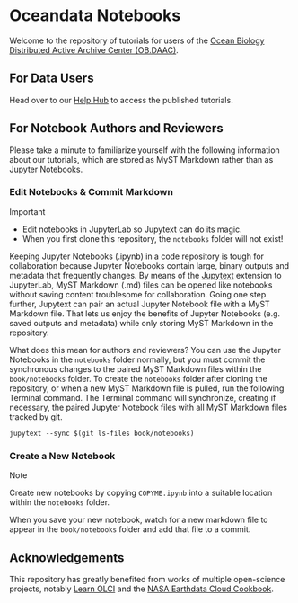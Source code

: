 # Oceandata Notebooks

Welcome to the repository of tutorials for users of the [Ocean Biology Distributed Active Archive Center (OB.DAAC)][OB].

[OB]: https://www.earthdata.nasa.gov/centers/ob-daac

## For Data Users

Head over to our [Help Hub] to access the published tutorials.

[Help Hub]: https://oceancolor.gsfc.nasa.gov/resources/docs/tutorials

## For Notebook Authors and Reviewers

Please take a minute to familiarize yourself with the following information about our tutorials, which are stored as MyST Markdown rather than as Jupyter Notebooks.

### Edit Notebooks & Commit Markdown

> [!Important]
> - Edit notebooks in JupyterLab so Jupytext can do its magic.
> - When you first clone this repository, the `notebooks` folder will not exist!

Keeping Jupyter Notebooks (.ipynb) in a code repository is tough for collaboration because Jupyter Notebooks contain large, binary outputs and metadata that frequently changes.
By means of the [Jupytext] extension to JupyterLab, MyST Markdown (.md) files can be opened like notebooks without saving content troublesome for collaboration.
Going one step further, Jupytext can pair an actual Jupyter Notebook file with a MyST Markdown file.
That lets us enjoy the benefits of Jupyter Notebooks (e.g. saved outputs and metadata) while only storing MyST Markdown in the repository.

What does this mean for authors and reviewers?
You can use the Jupyter Notebooks in the `notebooks` folder normally, but you must commit the synchronous changes to the paired MyST Markdown files within the `book/notebooks` folder.
To create the `notebooks` folder after cloning the repository, or when a new MyST Markdown file is pulled, run the following Terminal command.
The Terminal command will synchronize, creating if necessary, the paired Jupyter Notebook files with all MyST Markdown files tracked by git.

```shell
jupytext --sync $(git ls-files book/notebooks)
```

[Jupytext]: https://jupytext.readthedocs.io/

### Create a New Notebook

> [!Note]
> Create new notebooks by copying `COPYME.ipynb` into a suitable location within the `notebooks` folder.

When you save your new notebook, watch for a new markdown file to appear in the `book/notebooks` folder and add that file to a commit.

## Acknowledgements

This repository has greatly benefited from works of multiple open-science projects, notably [Learn OLCI] and the [NASA Earthdata Cloud Cookbook].

[Learn OLCI]: https://github.com/wekeo/learn-olci
[NASA Earthdata Cloud Cookbook]: https://nasa-openscapes.github.io/earthdata-cloud-cookbook
